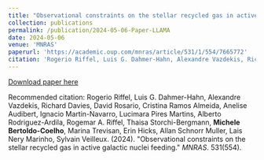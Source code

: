 ```yaml
---
title: "Observational constraints on the stellar recycled gas in active galactic nuclei feeding"
collection: publications
permalink: /publication/2024-05-06-Paper-LLAMA
date: 2024-05-06
venue: 'MNRAS'
paperurl: 'https://academic.oup.com/mnras/article/531/1/554/7665772'
citation: 'Rogerio Riffel, Luis G. Dahmer-Hahn, Alexandre Vazdekis, Richard Davies, David Rosario, Cristina Ramos Almeida, Anelise Audibert, Ignacio Martin-Navarro, Lucimara Pires Martins, Alberto Rodriguez-Ardila, Rogemar A. Riffel, Thaisa Storchi-Bergmann, **Michele Bertoldo-Coelho**, Marina Trevisan, Erin Hicks, Allan Schnorr Muller, Lais Nery Marinho, Sylvain Veilleux. (2024). &quot;Observational constraints on the stellar recycled gas in active galactic nuclei feeding.&quot; <i>MNRAS</i>. 531(554).'
---
```


<a href='https://academic.oup.com/mnras/article/531/1/554/7665772'>Download paper here</a>

Recommended citation: Rogerio Riffel, Luis G. Dahmer-Hahn, Alexandre Vazdekis, Richard Davies, David Rosario, Cristina Ramos Almeida, Anelise Audibert, Ignacio Martin-Navarro, Lucimara Pires Martins, Alberto Rodriguez-Ardila, Rogemar A. Riffel, Thaisa Storchi-Bergmann, **Michele Bertoldo-Coelho**, Marina Trevisan, Erin Hicks, Allan Schnorr Muller, Lais Nery Marinho, Sylvain Veilleux. (2024). "Observational constraints on the stellar recycled gas in active galactic nuclei feeding." <i>MNRAS</i>. 531(554).